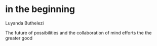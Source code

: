 # in the beginning 

Luyanda Buthelezi 

The future of possibilities and the collaboration of mind efforts the the greater good 
